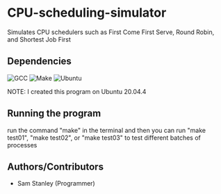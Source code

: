 # CPU-scheduling-simulator
Simulates CPU schedulers such as First Come First Serve, Round Robin, and Shortest Job First
## Dependencies
![GCC](https://img.shields.io/badge/gcc-%234A8CC1.svg?style=for-the-badge&logo=gnu%20gcc&logoColor=white)
![Make](https://img.shields.io/badge/make-%23009f00.svg?style=for-the-badge&logo=gnu%20make&logoColor=white)
![Ubuntu](https://img.shields.io/badge/ubuntu-%23E95420.svg?style=for-the-badge&logo=ubuntu&logoColor=white)

NOTE: I created this program on Ubuntu 20.04.4
## Running the program
run the command "make" in the terminal and then you can run "make test01", "make test02", or "make test03" to test different batches of processes
## Authors/Contributors
- Sam Stanley (Programmer)
